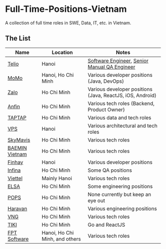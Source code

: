 # Full-Time-Positions-Vietnam
A collection of full time roles in SWE, Data, IT, etc. in Vietnam.

## The List
| Name                                   | Location | Notes                                   |
| -------------------------------------- | -------- | --------------------------------------- |
| [Telio](https://telio.talent.vn/home/) | Hanoi      | [Software Engineer](https://telio.talent.vn/job/hn-software-engineer-928), [Senior Manual QA Engineer](https://telio.talent.vn/job/ha-noi-senior-manual-qa-engineer-420) |
| [MoMo](https://momo.careers/jobs-opening/?keyword=&job_type=Fulltime&group_skill=Engineering) | Hanoi, Ho Chi Minh      | Various developer positions (Java, DevOps) |
| [Zalo](https://zalo.careers/job-list?teams=engineering) | Ho Chi Minh      | Various developer positions (Java, ReactJS, iOS, Android) |
| [Anfin](https://www.anfin.vn/careers) | Ho Chi Minh      | Various tech roles (Backend, Product Owner) |
| [TAPTAP](https://taptap.com.vn/di-lam-cho-vui/) | Ho Chi Minh      | Various data and tech roles |
| [VPS](https://tuyendungvps.com/tim-viec-lam/cntt-phan-mem.1/vi) | Hanoi      | Various architectural and tech roles |
| [SkyMavis](https://apply.workable.com/sky-mavis/) | Ho Chi Minh      | Various tech roles |
| [BAEMIN Vietnam](http://jobs.baemin.vn/) | Ho Chi Minh      | Various tech roles |
| [Finhay](https://www.finhay.com.vn/tuyen-dung) | Hanoi      | Various developer positions |
| [Infina](https://careers.infina.vn/job-categories/engineering) | Ho Chi Minh      | Some QA positions |
| [Viettel](https://tuyendung.viettel.vn/VRS_FE/recruitment-information/search?keywords=&career=&location=) | Mainly Hanoi      | Various tech roles |
| [ELSA](https://vn.elsaspeak.com/tuyen-dung/) | Ho Chi Minh      | Some engineering positions |
| [POPS](https://popsww.com/en/careers/) | Ho Chi Minh      | None currently but keep an eye out |
| [Haravan](https://careers.haravan.com/jobs) | Ho Chi Minh      | Various engineering positions |
| [VNG](https://career.vng.com.vn/vi/tim-kiem-viec-lam) | Ho Chi Minh      | Various tech roles |
| [TIKI](https://tuyendung.tiki.vn/alljobs?location=&type=&dept=863,864,865,866,867,868,869,870&return=1) | Ho Chi Minh      | Go and ReactJS |
| [FPT Software](https://career.fpt-software.com/vi/jobs-search/) | Hanoi, Ho Chi Minh, and others     | Various tech roles |







